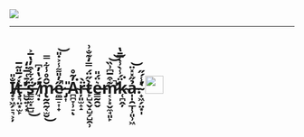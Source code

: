 <gif align="center"> 
  <img src="https://media3.giphy.com/media/ihkiOFNsjcVVTgQHLe/giphy.gif?cid=ecf05e47yrm0r02nk193ekbiaww2cqabl515isyqb9rng6bk&rid=giphy.gif&ct=g" />
</gif>

---
<br>
<br>



<h1>I̸͙̞͖̗̠͉͕̦̐̎ţ̶͉̤͙̫̙̽́̅̎͂̅'̶̺̮͍͔͙͑̄͑̅̇̒̕s̵̛̳̫̫͓̲̺̈́͋͒̓̔̅͐͜ ̸̛̘̣͛́̔̓͆m̷̢̰̯̰͔̫̮̆̂̊͗͋̿͜e̷̼͇̠͎̟̋̓̎͌̾͐̇̎̚͝ ̵̡͎̎A̴̪̪̞̹̠̓̃̊͘ͅr̵̦͈̫̝̝̈̀t̷̙̺̖̬̝̺̗̺̯̹̀̋̈́̿̒͊̐͗e̶̳̰̯̬͛̈́̎m̷̛͔͕͙̬̼̘͈̙͊͒̅͆͗̏̚͝͝k̴̜̪̭̦̈́̾̀͗̀͆̄̔͘ả̵̩̩̯̲̩̹͈̹͖̋̽̽̈͝.̴̛̛̟͖̗̤͙̩̔̾́̋</a> 
<img src="https://github.com/blackcater/blackcater/raw/main/images/Hi.gif" height="32"/></h1>
